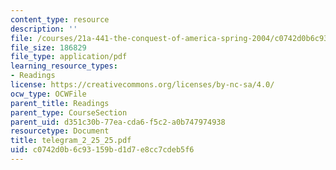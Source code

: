 ```yaml
---
content_type: resource
description: ''
file: /courses/21a-441-the-conquest-of-america-spring-2004/c0742d0b6c93159bd1d7e8cc7cdeb5f6_telegram_2_25_25.pdf
file_size: 186829
file_type: application/pdf
learning_resource_types:
- Readings
license: https://creativecommons.org/licenses/by-nc-sa/4.0/
ocw_type: OCWFile
parent_title: Readings
parent_type: CourseSection
parent_uid: d351c30b-77ea-cda6-f5c2-a0b747974938
resourcetype: Document
title: telegram_2_25_25.pdf
uid: c0742d0b-6c93-159b-d1d7-e8cc7cdeb5f6
---
```

